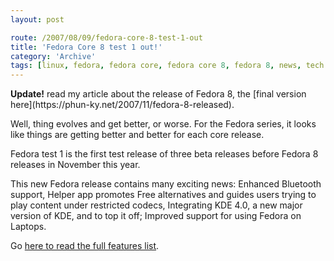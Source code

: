 ```yaml
---
layout: post

route: /2007/08/09/fedora-core-8-test-1-out
title: 'Fedora Core 8 test 1 out!'
category: 'Archive'
tags: [linux, fedora, fedora core, fedora core 8, fedora 8, news, tech news]
---
```


<div class="alert alert-info" role="alert"><strong class="ph">Update!</strong> read my article about the release of Fedora 8, the [final version here](https://phun-ky.net/2007/11/fedora-8-released).</div>

Well, thing evolves and get better, or worse. For the Fedora series, it looks
like things are getting better and better for each core release.

Fedora test 1 is the first test release of three beta releases before Fedora 8
releases in November this year.

This new Fedora release contains many exciting news: Enhanced Bluetooth support,
Helper app promotes Free alternatives and guides users trying to play content
under restricted codecs, Integrating KDE 4.0, a new major version of KDE, and to
top it off; Improved support for using Fedora on Laptops.

Go
<a class="ph" target="_blank" rel="noopener noreferrer" href="http://fedoraproject.org/wiki/Releases/8/FeatureList">here
to read the full features list</a>.

